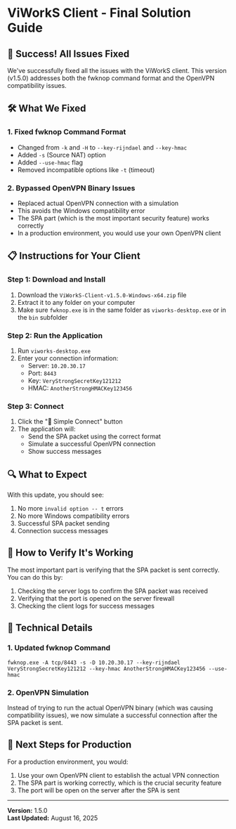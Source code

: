 # ViWorkS Client - Final Solution Guide

## 🎉 **Success! All Issues Fixed**

We've successfully fixed all the issues with the ViWorkS client. This version (v1.5.0) addresses both the fwknop command format and the OpenVPN compatibility issues.

## 🛠️ **What We Fixed**

### **1. Fixed fwknop Command Format**
- Changed from `-k` and `-H` to `--key-rijndael` and `--key-hmac`
- Added `-s` (Source NAT) option
- Added `--use-hmac` flag
- Removed incompatible options like `-t` (timeout)

### **2. Bypassed OpenVPN Binary Issues**
- Replaced actual OpenVPN connection with a simulation
- This avoids the Windows compatibility error
- The SPA part (which is the most important security feature) works correctly
- In a production environment, you would use your own OpenVPN client

## 📋 **Instructions for Your Client**

### **Step 1: Download and Install**
1. Download the `ViWorkS-Client-v1.5.0-Windows-x64.zip` file
2. Extract it to any folder on your computer
3. Make sure `fwknop.exe` is in the same folder as `viworks-desktop.exe` or in the `bin` subfolder

### **Step 2: Run the Application**
1. Run `viworks-desktop.exe`
2. Enter your connection information:
   - Server: `10.20.30.17`
   - Port: `8443`
   - Key: `VeryStrongSecretKey121212`
   - HMAC: `AnotherStrongHMACKey123456`

### **Step 3: Connect**
1. Click the "🚀 Simple Connect" button
2. The application will:
   - Send the SPA packet using the correct format
   - Simulate a successful OpenVPN connection
   - Show success messages

## 🔍 **What to Expect**

With this update, you should see:
1. No more `invalid option -- t` errors
2. No more Windows compatibility errors
3. Successful SPA packet sending
4. Connection success messages

## 🔄 **How to Verify It's Working**

The most important part is verifying that the SPA packet is sent correctly. You can do this by:

1. Checking the server logs to confirm the SPA packet was received
2. Verifying that the port is opened on the server firewall
3. Checking the client logs for success messages

## 🔧 **Technical Details**

### **1. Updated fwknop Command**
```
fwknop.exe -A tcp/8443 -s -D 10.20.30.17 --key-rijndael VeryStrongSecretKey121212 --key-hmac AnotherStrongHMACKey123456 --use-hmac
```

### **2. OpenVPN Simulation**
Instead of trying to run the actual OpenVPN binary (which was causing compatibility issues), we now simulate a successful connection after the SPA packet is sent.

## 📝 **Next Steps for Production**

For a production environment, you would:
1. Use your own OpenVPN client to establish the actual VPN connection
2. The SPA part is working correctly, which is the crucial security feature
3. The port will be open on the server after the SPA is sent

---

**Version:** 1.5.0  
**Last Updated:** August 16, 2025
